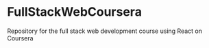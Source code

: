 # FullStackWebCoursera
Repository for the full stack web development course using React on Coursera

